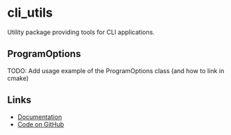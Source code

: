 # cli_utils

Utility package providing tools for CLI applications.

## ProgramOptions

TODO: Add usage example of the ProgramOptions class (and how to link in cmake)


## Links

- [Documentation](https://open-dynamic-robot-initiative.github.io/cli_utils/)
- [Code on GitHub](https://github.com/open-dynamic-robot-initiative/cli_utils)
